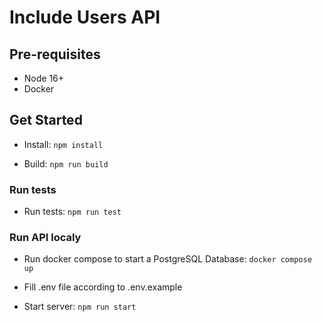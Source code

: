 # Include Users API

## Pre-requisites

- Node 16+
- Docker

## Get Started

- Install: `npm install`

- Build: `npm run build`

### Run tests

- Run tests: `npm run test`

### Run API localy

- Run docker compose to start a PostgreSQL Database: `docker compose up`

- Fill .env file according to .env.example

- Start server: `npm run start`
